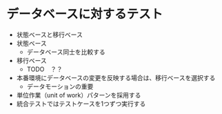 # データベースに対するテスト
- 状態ベースと移行ベース
- 状態ベース
  - データベース同士を比較する
- 移行ベース
  - TODO　？？
- 本番環境にデータベースの変更を反映する場合は、移行ベースを選択する
  - データモーションの重要
- 単位作業（unit of work）パターンを採用する
- 統合テストではテストケースを1つずつ実行する